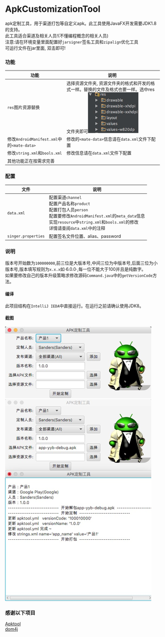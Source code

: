 # ApkCustomizationTool
apk定制工具，用于渠道打包等自定义apk。此工具使用JavaFX开发需要JDK1.8的支持。<br>
此工具适合渠道及相关人员!(不懂编程概念的相关人员)<br>
注意:请在环境变量里面配置好`jarsigner`签名工具和`zipalign`优化工具<br>
可运行文件在jar里面, 双击即可!

### 功能
|功能|说明|
|----|----|
|`res`图片资源替换|选择资源文件夹, 资源文件夹的格式和开发的格式一样。替换的文件及格式也要一样。选中res文件夹即可![image](https://github.com/SSOOnline/ApkCustomizationTool/raw/master/screenshot/0.png)|
|修改`AndroidManifest.xml`中的`<mate-data>`|修改的`<mate-data>`信息请在`data.xml`文件下配置|
|修改`string.xml`和`bools.xml`|修改信息请在`data.xml`文件下配置|
|其他功能正在按需求完善||

### 配置
|文件|说明|
|----|----|
|`data.xml`|配置渠道`channel`<br>配置产品名称`product`<br>配置打包人员`person`<br>配置要修改`AndroidManifest.xml`的`meta_data`信息<br> 实现`resource`中`string.xml`和`bools.xml`的修改<br>详情请查阅`data.xml`中的注释|
|`singer.properties`|配置签名文件位置、alias、password|

### 说明
版本号开始数为`100000000`,前三位是大版本号,中间三位为中版本号,后面三位为小版本号,版本填写规则为`x.x.x`如·6.0.0·,每一位不能大于100并且是纯数字。<br>
如果要修改自己的版本升级策略求修改源码`Command.java`中的`getVersionCode`方法。

#### 编译
此项目结构在`IntelliJ IEDA`中直接运行。在运行之前请确认使用JDK8。

#### 截图
![image](https://github.com/SSOOnline/ApkCustomizationTool/raw/master/screenshot/1.png)
![image](https://github.com/SSOOnline/ApkCustomizationTool/raw/master/screenshot/2.png)
### 感谢以下项目
[Apktool](http://ibotpeaches.github.io/Apktool/)<br>
[dom4j]()